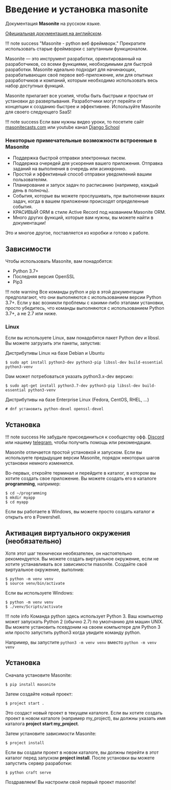 # Введение и установка masonite
Документация **Masonite** на русском языке.

[Официальная документация на английском](https://www.mkdocs.org).

!!! note success "Masonite - python веб фреймворк."
    Прекратите использовать старые фреймворки с запутанным функционалом. 

Masonite — это инструмент разработки, ориентированный на разработчиков, со всеми функциями, 
необходимыми для быстрой разработки. Masonite идеально подходит для начинающих, разрабатывающих 
своё первое веб-приложение, или для опытных разработчиков и компаний, которым необходимо использовать 
весь набор доступных функций.

Masonite прилагает все усилия, чтобы быть быстрым и простым от установки до развертывания. 
Разработчики могут перейти от концепции к созданию быстрее и эффективнее. 
Используйте Masonite для своего следующего SaaS!

!!! note success
    Если вам нужны видео уроки, то посетите сайт [masonitecasts.com](masonitecasts.com) 
    или youtube канал [Django School](https://www.youtube.com/c/DjangoSchool) 


### Некоторые примечательные возможности встроенные в Masonite

- Поддержка быстрой отправки электронных писем.
- Поддержка очередей для ускорения вашего приложения. Отправка заданий на выполнения в очередь или асинхронно.
- Простой и эффективный способ отправки уведомлений вашим пользователям.
- Планирование и запуск задач по расписанию (например, каждый день в полночь).
- События, которые вы можете прослушивать, при выполнении ваших задач, когда в вашем приложении происходят определенные события.
- КРАСИВЫЙ ORM в стиле Active Record под названием Masonite ORM. 
- Много других функций, которые вам нужны, вы можете найти в документации!

Это и многое другое, поставляется из коробки и готово к работе.

## Зависимости
Чтобы использовать Masonite, вам понадобятся:

- Python 3.7+
- Последняя версия OpenSSL
- Pip3

!!! note warning
    Все команды python и pip в этой документации предполагают, что они выполняются с использованием версии Python 3.7+. 
    Если у вас возникли проблемы с какими-либо этапами установки, просто убедитесь, что команды выполняются с 
    использованием Python 3.7+, а не 2.7 или ниже.

### Linux
Если вы используете Linux, вам понадобятся пакет Python dev и libssl. Вы можете загрузить эти пакеты, запустив:

Дистрибутивы Linux на базе Debian и Ubuntu

    $ sudo apt install python3-dev python3-pip libssl-dev build-essential python3-venv

Dам может потребоваться указать python3.x-dev версию:

    $ sudo apt-get install python3.7-dev python3-pip libssl-dev build-essential python3-venv

Дистрибутивы на базе Enterprise Linux (Fedora, CentOS, RHEL, ...)

    # dnf установить python-devel openssl-devel

## Установка

!!! note success
    Не забудьте присоединиться к сообществу офф. [Discord](https://slack.masoniteproject.com/) или нашему
    [telegram](https://t.me/django_school), чтобы получить помощь или рекомендации.

Masonite отличается простой установкой и запуском. Если вы используете предыдущие версии Masonite, порядок некоторых шагов установки немного изменился.

Во-первых, откройте терминал и перейдите в каталог, в котором вы хотите создать свое приложение. 
Вы можете создать его в каталоге **programming**, например:

    $ cd ~/programming
    $ mkdir myapp
    $ cd myapp

Если вы работаете в Windows, вы можете просто создать каталог и открыть его в Powershell.

## Активация виртуального окружения (необязательно)
Хотя этот шаг технически необязателен, он настоятельно рекомендуется. Вы можете создать виртуальное 
окружение, если не хотите устанавливать все зависимости masonite. Создайте своё виртуальное окружение, выполнив:

    $ python -m venv venv
    $ source venv/bin/activate

Если вы используете Windows:

    $ python -m venv venv
    $ ./venv/Scripts/activate

!!! note info
    Команда python здесь использует Python 3. Ваш компьютер может запускать Python 2 (обычно 2.7) по 
    умолчанию для машин UNIX. Вы можете установить псевдоним на своем компьютере для Python 3 или просто 
    запустить python3 когда увидите команду python.

Например, вы запустите `python3 -m venv venv` вместо `python -m venv venv`

## Установка
Сначала установите Masonite:

    $ pip install masonite

Затем создайте новый проект:

    $ project start .

Это создаст новый проект в текущем каталоге.
Если вы хотите создать проект в новом каталоге (например my_project), вы должны указать имя каталога 
**project start my_project**.

Затем установите зависимости Masonite:

    $ project install

Если вы создали проект в новом каталоге, вы должны перейти в этот каталог перед запуском **project install**.
После установки вы можете запустить сервер разработки:

    $ python craft serve

Поздравляем! Вы настроили свой первый проект masonite!

